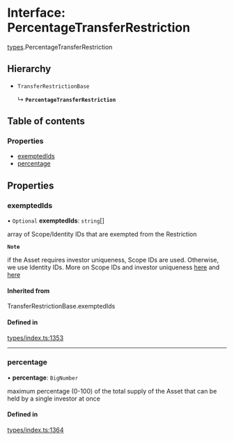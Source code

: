 # Interface: PercentageTransferRestriction

[types](../wiki/types).PercentageTransferRestriction

## Hierarchy

- `TransferRestrictionBase`

  ↳ **`PercentageTransferRestriction`**

## Table of contents

### Properties

- [exemptedIds](../wiki/types.PercentageTransferRestriction#exemptedids)
- [percentage](../wiki/types.PercentageTransferRestriction#percentage)

## Properties

### exemptedIds

• `Optional` **exemptedIds**: `string`[]

array of Scope/Identity IDs that are exempted from the Restriction

**`Note`**

 if the Asset requires investor uniqueness, Scope IDs are used. Otherwise, we use Identity IDs. More on Scope IDs and investor uniqueness
  [here](https://developers.polymesh.network/introduction/identity#polymesh-unique-identity-system-puis) and
  [here](https://developers.polymesh.network/polymesh-docs/primitives/confidential-identity)

#### Inherited from

TransferRestrictionBase.exemptedIds

#### Defined in

[types/index.ts:1353](https://github.com/PolymeshAssociation/polymesh-sdk/blob/079537ad/src/types/index.ts#L1353)

___

### percentage

• **percentage**: `BigNumber`

maximum percentage (0-100) of the total supply of the Asset that can be held by a single investor at once

#### Defined in

[types/index.ts:1364](https://github.com/PolymeshAssociation/polymesh-sdk/blob/079537ad/src/types/index.ts#L1364)
